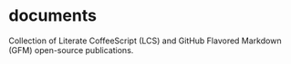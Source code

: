 documents
=========

Collection of Literate CoffeeScript (LCS) and GitHub Flavored Markdown (GFM) open-source publications.